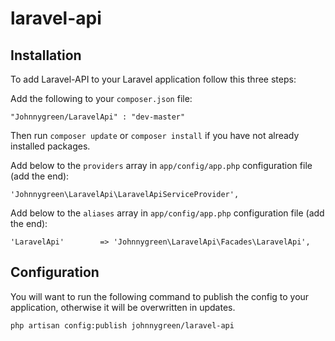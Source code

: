 laravel-api
===========

## Installation
To add Laravel-API to your Laravel application follow this three steps:

Add the following to your `composer.json` file:

    "Johnnygreen/LaravelApi" : "dev-master"

Then run `composer update` or `composer install` if you have not already installed packages.

Add below to the `providers` array in `app/config/app.php` configuration file (add the end):

    'Johnnygreen\LaravelApi\LaravelApiServiceProvider',

Add below to the `aliases` array in `app/config/app.php` configuration file (add the end):

    'LaravelApi'		=> 'Johnnygreen\LaravelApi\Facades\LaravelApi',

## Configuration

You will want to run the following command to publish the config to your application, otherwise it will be overwritten in updates.

    php artisan config:publish johnnygreen/laravel-api
